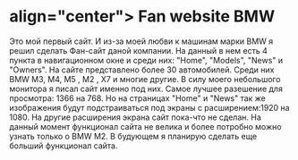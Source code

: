 <h1> align="center"> Fan website BMW </h1>
<p>
  Это мой первый сайт. И из-за моей любви к машинам марки BMW я решил сделать Фан-сайт даной компании. На данный в нем есть 4 пункта в навигационном
  окне и среди них: "Home", "Models", "News" и "Owners". На сайте представлено более 30 автомобилей. Среди них BMW M3, M4, M5 , M2 , X7 и многие другие.
  В силу моего небольшого монитора я писал сайт именно под них. Самое лучшее разешение для просмотра: 1366 на 768. Но на страницах "Home" и "News"
  так же изображения будут подстраиваться под экраны с расширением:1920 на 1080. На другие расширения экрана сайт пока-что не сделан. На данный момент
  функционал сайта не велика и более потробно можно узнать только о BMW M2. В будующем я планирую сделать еще больший функционал сайта.
</p>

<img src="" />
